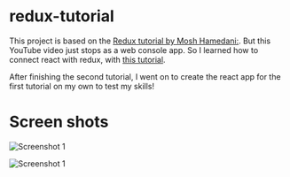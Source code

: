 # redux-tutorial

This project is based on the [Redux tutorial by Mosh Hamedani:](https://www.youtube.com/watch?v=poQXNp9ItL4). But this YouTube video just stops as a web console app. So I learned how to connect react with redux, with [this tutorial](https://www.youtube.com/watch?v=CVpUuw9XSjY).

After finishing the second tutorial, I went on to create the react app for the first tutorial on my own to test my skills!

# Screen shots
![Screenshot 1](https://i.imgur.com/e3ehk4X.png?1)  

![Screenshot 1](https://i.imgur.com/X2Osqm3.png?1)